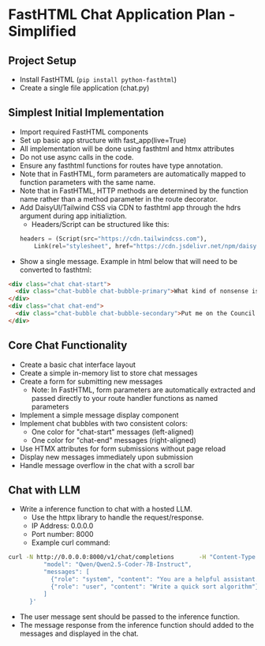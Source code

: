 # FastHTML Chat Application Plan - Simplified

## Project Setup
- Install FastHTML (`pip install python-fasthtml`)
- Create a single file application (chat.py)

## Simplest Initial Implementation
- Import required FastHTML components
- Set up basic app structure with fast_app(live=True)
- All implementation will be done using fasthtml and htmx attributes
- Do not use async calls in the code.
- Ensure any fasthtml functions for routes have type annotation.
- Note that in FastHTML, form parameters are automatically mapped to function parameters with the same name.
- Note that in FastHTML, HTTP methods are determined by the function name rather than a method parameter in the route decorator.
- Add DaisyUI/Tailwind CSS via CDN to fasthtml app through the hdrs argument during app initializtion.
    - Headers/Script can be structured like this:
    ```python
    headers = (Script(src="https://cdn.tailwindcss.com"),
        Link(rel="stylesheet", href="https://cdn.jsdelivr.net/npm/daisyui@4.11.1/dist/full.min.css"))
    ```
- Show a single message. Example in html below that will need to be converted to fasthtml:

```html
<div class="chat chat-start">
  <div class="chat-bubble chat-bubble-primary">What kind of nonsense is this</div>
</div>
<div class="chat chat-end">
  <div class="chat-bubble chat-bubble-secondary">Put me on the Council and not make me a Master!??</div>
</div>
```

## Core Chat Functionality
- Create a basic chat interface layout
- Create a simple in-memory list to store chat messages
- Create a form for submitting new messages
    - Note: In FastHTML, form parameters are automatically extracted and passed directly to your route handler functions as named parameters
- Implement a simple message display component
- Implement chat bubbles with two consistent colors:
  - One color for "chat-start" messages (left-aligned)
  - One color for "chat-end" messages (right-aligned)
- Use HTMX attributes for form submissions without page reload
- Display new messages immediately upon submission
- Handle message overflow in the chat with a scroll bar

## Chat with LLM
- Write a inference function to chat with a hosted LLM.
    - Use the httpx library to handle the request/response.
    - IP Address: 0.0.0.0
    - Port number: 8000
    - Example curl command:
```bash
curl -N http://0.0.0.0:8000/v1/chat/completions       -H "Content-Type: application/json"       -d '{
          "model": "Qwen/Qwen2.5-Coder-7B-Instruct",
          "messages": [
            {"role": "system", "content": "You are a helpful assistant."},
            {"role": "user", "content": "Write a quick sort algorithm"}
          ]
      }'
```
- The user message sent should be passed to the inference function.
- The message response from the inference function should added to the messages and displayed in the chat.